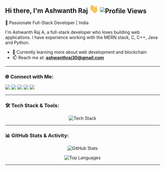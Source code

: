 <h2 align="left">
  Hi there, I'm <b>Ashwanth Raj</b> 
  <img src="https://raw.githubusercontent.com/ABSphreak/ABSphreak/master/gifs/Hi.gif" width="30px">
  <img src="https://komarev.com/ghpvc/?username=Ashwanth-Raj&label=Profile%20views&color=0e75b6&style=flat" alt="Profile Views" />
</h2>


🚀 Passionate Full-Stack Developer | India 

I'm Ashwanth Raj A, a full-stack developer who loves building web applications. I have experience working with the MERN stack, C, C++, Java and Python.


- 🌱 Currently learning more about web development and blockchain
- 📫 Reach me at: **[ashwanthraj30@gmail.com](mailto:ashwanthraj30@gmail.com)**

---

### 🌐 Connect with Me:
<p align="left">
<a href="https://x.com/Ashwanth_30" target="_blank"><img src="https://img.shields.io/badge/Twitter-%231DA1F2.svg?&style=for-the-badge&logo=twitter&logoColor=white"/></a>
<a href="https://www.linkedin.com/in/ashwanth30/" target="_blank"><img src="https://img.shields.io/badge/LinkedIn-%230077B5.svg?&style=for-the-badge&logo=linkedin&logoColor=white"/></a>
<a href="https://www.hackerrank.com/profile/2212087_Ashwanth" target="_blank"><img src="https://img.shields.io/badge/HackerRank-2EC866?style=for-the-badge&logo=HackerRank&logoColor=white"/></a>
<a href="https://leetcode.com/u/Ashwanth_Raj30/" target="_blank"><img src="https://img.shields.io/badge/LeetCode-FFA116?style=for-the-badge&logo=leetcode&logoColor=white"/></a>
<a href="https://www.geeksforgeeks.org/user/ashwantf304/" target="_blank"><img src="https://img.shields.io/badge/GeeksforGeeks-2F8D46?style=for-the-badge&logo=GeeksforGeeks&logoColor=white"/></a>
</p>

---

### 🛠️ Tech Stack & Tools:
<p align="center">
  <img src="https://skillicons.dev/icons?i=c,cpp,java,python,html,css,javascript,nodejs,expressjs,angular,react,mongodb,mysql,tailwind,bootstrap" alt="Tech Stack"/>
</p>

---

### 📊 GitHub Stats & Activity:

<p align="center">
  <img src="https://github-readme-stats.vercel.app/api?username=Ashwanth-Raj&show_icons=true&theme=dark&hide_border=true" alt="GitHub Stats"/>
</p>

<p align="center">
  <img src="https://github-readme-stats.vercel.app/api/top-langs/?username=Ashwanth-Raj&layout=compact&theme=dark&hide_border=true" alt="Top Languages"/>
</p>

---
